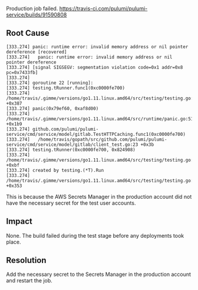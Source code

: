 Production job failed. https://travis-ci.com/pulumi/pulumi-service/builds/91590808

## Root Cause
```
[333.274] panic: runtime error: invalid memory address or nil pointer dereference [recovered]
[333.274] 	panic: runtime error: invalid memory address or nil pointer dereference
[333.274] [signal SIGSEGV: segmentation violation code=0x1 addr=0x8 pc=0x7433fb]
[333.274] 
[333.274] goroutine 22 [running]:
[333.274] testing.tRunner.func1(0xc0000fe700)
[333.274] 	/home/travis/.gimme/versions/go1.11.linux.amd64/src/testing/testing.go:792 +0x387
[333.274] panic(0x79ef60, 0xaf8d00)
[333.274] 	/home/travis/.gimme/versions/go1.11.linux.amd64/src/runtime/panic.go:513 +0x1b9
[333.274] github.com/pulumi/pulumi-service/cmd/service/model/gitlab.TestHTTPCaching.func1(0xc0000fe700)
[333.274] 	/home/travis/gopath/src/github.com/pulumi/pulumi-service/cmd/service/model/gitlab/client_test.go:23 +0x3b
[333.274] testing.tRunner(0xc0000fe700, 0x824908)
[333.274] 	/home/travis/.gimme/versions/go1.11.linux.amd64/src/testing/testing.go:827 +0xbf
[333.274] created by testing.(*T).Run
[333.274] 	/home/travis/.gimme/versions/go1.11.linux.amd64/src/testing/testing.go:878 +0x353
```
This is because the AWS Secrets Manager in the production account did not have the necessary secret for the test user accounts.

## Impact
None. The build failed during the test stage before any deployments took place.

## Resolution

Add the necessary secret to the Secrets Manager in the production account and restart the job.